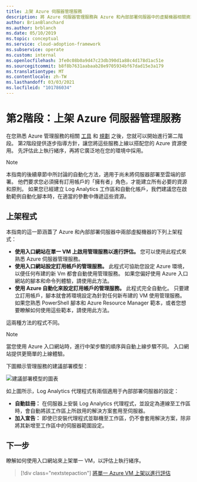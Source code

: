 ```yaml
---
title: 上架 Azure 伺服器管理服務
description: 將 Azure 伺服器管理服務與 Azure 和內部部署伺服器中的虛擬機器相關資訊上架。
author: BrianBlanchard
ms.author: brblanch
ms.date: 05/10/2019
ms.topic: conceptual
ms.service: cloud-adoption-framework
ms.subservice: operate
ms.custom: internal
ms.openlocfilehash: 3fe0c08b0a9d47c23db390d1a88c4d178d1ac51e
ms.sourcegitcommit: b8f8b7631aabaab28e9705934bf67dad15e3a179
ms.translationtype: MT
ms.contentlocale: zh-TW
ms.lasthandoff: 03/03/2021
ms.locfileid: "101786034"
---
```

# <a name="phase-2-onboarding-azure-server-management-services"></a>第2階段：上架 Azure 伺服器管理服務

在您熟悉 Azure 管理服務的相關 [工具](./tools-services.md) 和 [規劃](./prerequisites.md) 之後，您就可以開始進行第二階段。 第2階段提供逐步指導方針，讓您將這些服務上線以搭配您的 Azure 資源使用。 先評估此上執行緒序，再將它廣泛地在您的環境中採用。

> [!NOTE]
> 本指南的後續章節中所討論的自動化方法，適用于尚未將伺服器部署至雲端的部署。 他們要求您必須擁有訂用帳戶的「擁有者」角色，才能建立所有必要的資源和原則。 如果您已經建立 Log Analytics 工作區和自動化帳戶，我們建議您在啟動範例自動化腳本時，在適當的參數中傳遞這些資源。

## <a name="onboarding-processes"></a>上架程式

本指南的這一節涵蓋了 Azure 和內部部署伺服器中兩部虛擬機器的下列上架程式：

- **使用入口網站在單一 VM 上啟用管理服務以進行評估。** 您可以使用此程式來熟悉 Azure 伺服器管理服務。
- **使用入口網站設定訂用帳戶的管理服務。** 此程式可協助您設定 Azure 環境，以便任何布建的新 Vm 都會自動使用管理服務。 如果您偏好使用 Azure 入口網站的腳本和命令列體驗，請使用此方法。
- **使用 Azure 自動化來設定訂用帳戶的管理服務。** 此程式完全自動化。 只要建立訂用帳戶，腳本就會將環境設定為針對任何新布建的 VM 使用管理服務。 如果您熟悉 PowerShell 腳本和 Azure Resource Manager 範本，或者您想要瞭解如何使用這些範本，請使用此方法。

這兩種方法的程式不同。

> [!NOTE]
> 當您使用 Azure 入口網站時，進行中架步驟的順序與自動上線步驟不同。 入口網站提供更簡單的上線體驗。

下圖顯示管理服務的建議部署模型：

![建議部署模型的圖表](./media/recommended-deployment.png)

如上圖所示，Log Analytics 代理程式有兩個適用于內部部署伺服器的設定：

- **自動註冊：** 在伺服器上安裝 Log Analytics 代理程式，並設定為連線至工作區時，會自動將該工作區上所啟用的解決方案套用至伺服器。
- **加入宣告：** 即使已安裝代理程式並聯機至工作區，仍不會套用解決方案，除非將其新增至工作區中的伺服器範圍設定。

## <a name="next-steps"></a>下一步

瞭解如何使用入口網站來上架單一 VM，以評估上執行緒序。

> [!div class="nextstepaction"]
> [將單一 Azure VM 上架以進行評估](./onboard-single-vm.md)
